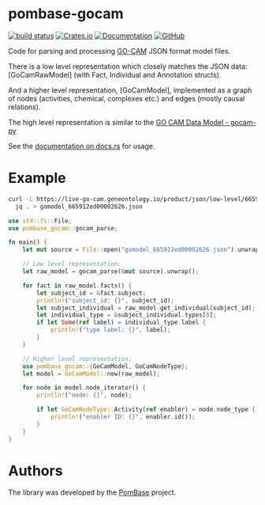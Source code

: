 # pombase-gocam

[![build status](https://github.com/pombase/pombase-gocam/actions/workflows/rust.yml/badge.svg?branch=main)](https://github.com/pombase/pombase-gocam/actions)
[![Crates.io](https://img.shields.io/crates/v/pombase-gocam.svg)](https://crates.io/crates/pombase-gocam)
[![Documentation](https://docs.rs/pombase-gocam/badge.svg)](https://docs.rs/pombase-gocam)
[![GitHub](https://img.shields.io/badge/GitHub-pombase--gocam-blue)](https://github.com/pombase/pombase-gocam)

Code for parsing and processing [GO-CAM](https://geneontology.org/docs/gocam-overview)
JSON format model files.

There is a low level representation which closely matches the JSON
data: [GoCamRawModel] (with Fact, Individual and Annotation structs).

And a higher level representation, [GoCamModel], implemented as a
graph of nodes (activities, chemical, complexes etc.) and edges
(mostly causal relations).

The high level representation is similar to the
[GO CAM Data Model - gocam-py](https://github.com/geneontology/gocam-py)

See the [documentation on docs.rs](https://docs.rs/pombase-gocam/latest/pombase_gocam/)
for usage.

# Example

```bash
curl -L https://live-go-cam.geneontology.io/product/json/low-level/665912ed00002626.json |
  jq . > gomodel_665912ed00002626.json

```

```rust
use std::fs::File;
use pombase_gocam::gocam_parse;

fn main() {
    let mut source = File::open("gomodel_665912ed00002626.json").unwrap();

    // Low level representation:
    let raw_model = gocam_parse(&mut source).unwrap();

    for fact in raw_model.facts() {
        let subject_id = &fact.subject;
        println!("subject_id: {}", subject_id);
        let subject_individual = raw_model.get_individual(subject_id);
        let individual_type = &subject_individual.types[0];
        if let Some(ref label) = individual_type.label {
            println!("type label: {}", label);
        }
    }

    // Higher level representation:
    use pombase_gocam::{GoCamModel, GoCamNodeType};
    let model = GoCamModel::new(raw_model);

    for node in model.node_iterator() {
        println!("node: {}", node);

        if let GoCamNodeType::Activity(ref enabler) = node.node_type {
            println!("enabler ID: {}", enabler.id());
        }
    }
}
```

# Authors

The library was developed by the [PomBase](https://www.pombase.org/) project.
